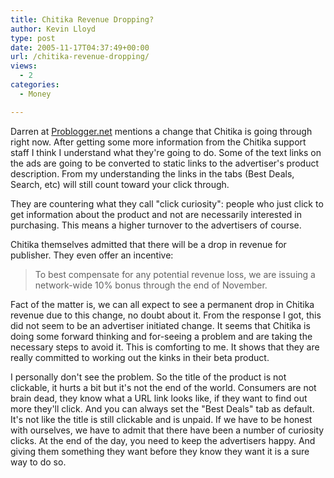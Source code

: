 ```yaml
---
title: Chitika Revenue Dropping?
author: Kevin Lloyd
type: post
date: 2005-11-17T04:37:49+00:00
url: /chitika-revenue-dropping/
views:
  - 2
categories:
  - Money

---
```

Darren at [Problogger.net][1] mentions a change that Chitika is going through right now. After getting some more information from the Chitika support staff I think I understand what they're going to do. Some of the text links on the ads are going to be converted to static links to the advertiser's product description. From my understanding the links in the tabs (Best Deals, Search, etc) will still count toward your click through.

They are countering what they call "click curiosity": people who just click to get information about the product and not are necessarily interested in purchasing. This means a higher turnover to the advertisers of course.

Chitika themselves admitted that there will be a drop in revenue for publisher. They even offer an incentive:

> To best compensate for any potential revenue loss, we are issuing a network-wide 10% bonus through the end of November.

Fact of the matter is, we can all expect to see a permanent drop in Chitika revenue due to this change, no doubt about it. From the response I got, this did not seem to be an advertiser initiated change. It seems that Chitika is doing some forward thinking and for-seeing a problem and are taking the necessary steps to avoid it. This is comforting to me. It shows that they are really committed to working out the kinks in their beta product.

I personally don't see the problem. So the title of the product is not clickable, it hurts a bit but it's not the end of the world. Consumers are not brain dead, they know what a URL link looks like, if they want to find out more they'll click. And you can always set the "Best Deals" tab as default. It's not like the title is still clickable and is unpaid. If we have to be honest with ourselves, we have to admit that there have been a number of curiosity clicks. At the end of the day, you need to keep the advertisers happy. And giving them something they want before they know they want it is a sure way to do so.

 [1]: http://www.problogger.net/archives/2005/11/16/good-news-and-bad-news-for-chitika-publishers/